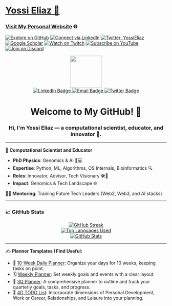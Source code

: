 # [Yossi Eliaz 🌟](https://github.com/zozo123)

### [Visit My Personal Website](https://yossieliaz.netlify.app/) 🌐

[![Explore on GitHub](https://img.shields.io/badge/-Explore%20on%20GitHub-181717?style=flat&logo=github&logoColor=white)](https://github.com/zozo123) 
[![Connect via LinkedIn](https://img.shields.io/badge/-Connect%20on%20LinkedIn-0077B5?style=flat&logo=linkedin&logoColor=white)](https://www.linkedin.com/in/yossi-eliaz)
[![Twitter: YossiEliaz](https://img.shields.io/twitter/follow/YossiEliaz?style=social)](https://twitter.com/YossiEliaz)
[![Google Scholar](https://img.shields.io/badge/Google%20Scholar-4285F4?style=flat&logo=google&logoColor=white)](https://scholar.google.com/citations?user=NL1ZyOgAAAAJ&hl=en)
[![Watch on Twitch](https://img.shields.io/twitch/status/messingup123?style=social)](https://twitch.tv/messingup123)
[![Subscribe on YouTube](https://img.shields.io/youtube/channel/subscribers/UCkm7FnFBfaKUNKQBLF7TDOQ?style=social)](https://youtube.com/channel/UCkm7FnFBfaKUNKQBLF7TDOQ)
[![Join on Discord](https://img.shields.io/badge/Discord-zozo123-5865F2?style=flat&logo=discord&logoColor=white)](https://discord.gg/nTMV3ymjwH)

<div align="center">
  <div id="header">
    <img src="https://media.giphy.com/media/9zXG9hZsLAa3x4xEaV/giphy.gif" width="100"/>
  </div>

  <div id="badges">
    <a href="https://www.linkedin.com/in/yossi-eliaz/">
      <img src="https://img.shields.io/badge/-Connect%20on%20LinkedIn-0077B5?style=for-the-badge&logo=linkedin&logoColor=white" alt="LinkedIn Badge"/>
    </a>
    <a href="mailto:eliaz123@gmail.com">
      <img src="https://img.shields.io/badge/-Email%20Me-EA4335?style=for-the-badge&logo=gmail&logoColor=white" alt="Email Badge"/>
    </a>
    <a href="https://twitter.com/YossiEliaz">
      <img src="https://img.shields.io/twitter/follow/YossiEliaz?style=for-the-badge&logo=twitter&color=1DA1F2" alt="Twitter Badge"/>
    </a>
  </div>

  <h1>Welcome to My GitHub! 👋</h1>
  <h3>Hi, I'm <b>Yossi Eliaz</b> — a computational scientist, educator, and innovator 🌟.</h3>
</div>

---

🚀 **Computational Scientist and Educator**

- **PhD Physics**: Genomics & AI 🧬💻
- **Expertise**: Python, ML, Algorithms, OS Internals, Bioinformatics 🔍
- **Roles**: Innovator, Advisor, Tech Visionary 🛠️🧠
- **Impact**: Genomics & Tech Landscape 🌐

👨‍🏫 **Mentoring**: Training Future Tech Leaders (Web2, Web3, and AI stacks)

---

### 📈 **GitHub Stats**

<div align="center">
  <a href="https://git.io/streak-stats">
    <img src="https://github-readme-streak-stats.herokuapp.com?user=zozo123&theme=dark&date_format=M%20j%5B%2C%20Y%5D" alt="GitHub Streak" />
  </a>
  <br/>
  <a href="https://github.com/zozo123">
    <img src="https://github-readme-stats.vercel.app/api/top-langs/?username=zozo123&count_private=true&layout=compact&theme=dark" alt="Top Languages Used" />
  </a>
  <br/>
  <a href="https://github.com/zozo123">
    <img src="https://github-readme-stats.vercel.app/api?username=zozo123&count_private=true&show_icons=true&theme=dark" alt="GitHub Stats" />
  </a>
</div>

---

✍️ **Planner Templates I Find Useful:**
- 📅 [10-Week Daily Planner](https://drive.google.com/file/d/1YEM3lrmuoIExAOsH6ys8d07lsIMGpUhY/view?usp=drive_link): Organize your days for 10 weeks, keeping tasks on point.
- 🗓️ [Weekly Planner](https://drive.google.com/file/d/1wbC2p3pvxCm4HDWSmY27Zm1AdpXRrufT/view?usp=drive_link): Set weekly goals and events with a clear layout.
- 📘 [3Q Planner](https://drive.google.com/file/d/17J5xEN3MGUZTKGpFQpfe_d44JKEkZplI/view?usp=drive_link): A comprehensive planner to outline and track your quarterly goals, tasks, and progress.
- 📝 [4D TODO List](https://drive.google.com/file/d/104GAcuFoFXtbVUK1JUHsZSSJ-IbQHwuN/view?usp=drive_link): Incorporate dimensions of Personal Development, Work or Career, Relationships, and Leisure into your planning.

